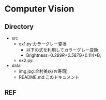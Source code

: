# Computer Vision 

## Directory
- src
    - ex1.py:カラーグレー変換
        - 以下の式を利用してカラーグレー変換
        - Brightness=0.299*R+0.587*G+0.114*B;
    - ex2.py:
- data
    - img.jpg:金村美玖(お寿司)
    - README.md:このドキュメント
## REF
